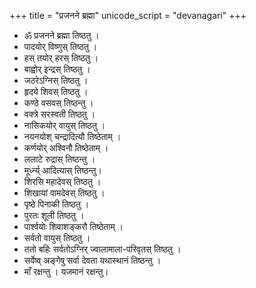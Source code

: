 +++
title = "प्रजनने ब्रह्मा"
unicode_script = "devanagari"
+++
- ॐ प्रजनने ब्रह्मा तिष्ठतु ।  
- पादयोर् विष्णुस् तिष्ठतु । 
- हस् तयोर् हरस् तिष्ठतु ।  
- बाह्वोर् इन्द्रस् तिष्ठतु । 
- जठरेऽग्निस् तिष्ठतु । 
- हृदये शिवस् तिष्ठतु । 
- कण्ठे वसवस् तिष्ठन्तु । 
- वक्त्रे सरस्वती तिष्ठतु । 
- नासिकयोर् वायुस् तिष्ठतु । 
- नयनयोश् चन्द्रादित्यौ तिष्ठेताम् । 
- कर्णयोर् अश्विनौ तिष्ठेताम् । 
- ललाटे रुद्रास् तिष्ठन्तु । 
- मूर्ध्न्य् आदित्यास् तिष्ठन्तु।  
- शिरसि महादेवस् तिष्ठतु । 
- शिखायां वामदेवस् तिष्ठतु । 
- पृष्ठे पिनाकी तिष्ठतु ।  
- पुरतः शूली तिष्ठतु । 
- पार्श्वयोः शिवाशङ्करौ तिष्ठेताम् । 
- सर्वतो वायुस् तिष्ठतु । 
- ततो बहिः सर्वतोऽग्निर् ज्वालामाला-परिवृतस् तिष्ठतु ।
- सर्वेष्व् अङ्गेषु सर्वा देवता यथास्थानं तिष्ठन्तु । 
- माँ रक्षन्तु । यजमानं रक्षन्तु।